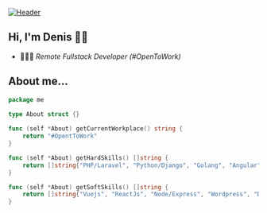 [![Header](https://raw.githubusercontent.com/MartinHeinz/<OWNER>/<OWNER>/readme_header.png "Header")](https://some-url.dev/)

## Hi, I'm Denis 👋🏽

- 👨🏻‍💻 *Remote Fullstack Developer (#OpenToWork)*

## About me...
```go
package me

type About struct {}
 
func (self *About) getCurrentWorkplace() string {
    return "#OpentToWork"
}

func (self *About) getHardSkills() []string {
    return []string{"PHP/Laravel", "Python/Django", "Golang", "Angular", "API REST/GraphQL", "Scrum/Jira", "Postgres/Mongo",}
}

func (self *About) getSoftSkills() []string {
    return []string{"Vuejs", "ReactJs", "Node/Express", "Wordpress", "Devops/Docker/Terraform", "firebase",}
}
```